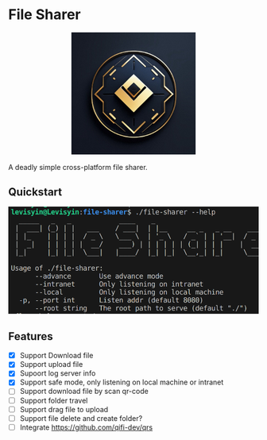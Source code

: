 # File Sharer
<p align="center"><img src="file-sharer.png" width=250/></p>

A deadly simple cross-platform file sharer.

## Quickstart
![quickstart](help.png)

## Features
- [x] Support Download file
- [x] Support upload file
- [x] Supoort log server info
- [x] Support safe mode, only listening on local machine or intranet
- [ ] Support download file by scan qr-code
- [ ] Support folder travel
- [ ] Support drag file to upload
- [ ] Support file delete and create folder?
- [ ] Integrate https://github.com/qifi-dev/qrs
